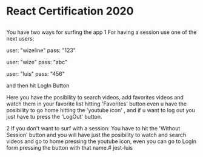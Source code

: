 # React Certification 2020

##
You have two ways for surfing the app
1 For having a session use one of the next users:
  
  user: "wizeline"
  pass: "123"
  
  user: "wize"
  pass: "abc"

  user: "luis"
  pass: "456"

  and then hit LogIn Button

Here you have the posibility to search videos, add favorites videos and watch them in your favorite list hitting 'Favorites' button 
even u have the posibility to go home hitting the 'youtube icon' , and if u want to log out you just have tu press the 'LogOut' button.

2 If you don't want to surf with a session:
  You have to hit the 'Without Session' button and you will have just the posibility to watch and search videos and go to home pressing the youtube icon, even you can go to LogIn form pressing the button with that name.# jest-luis
